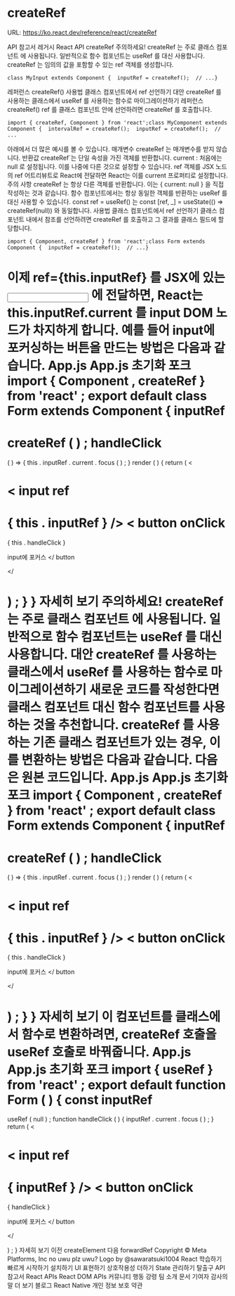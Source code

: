 # createRef

URL: https://ko.react.dev/reference/react/createRef

API 참고서
레거시 React API
createRef
주의하세요!
createRef
는 주로
클래스 컴포넌트
에 사용됩니다. 일반적으로 함수 컴포넌트는
useRef
를 대신 사용합니다.
createRef
는 임의의 값을 포함할 수 있는
ref
객체를 생성합니다.
```
class MyInput extends Component {  inputRef = createRef();  // ...}
```
레퍼런스
createRef()
사용법
클래스 컴포넌트에서 ref 선언하기
대안
createRef
를 사용하는 클래스에서
useRef
를 사용하는 함수로 마이그레이션하기
레퍼런스
createRef()
ref
를
클래스 컴포넌트
안에 선언하려면
createRef
를 호출합니다.
```
import { createRef, Component } from 'react';class MyComponent extends Component {  intervalRef = createRef();  inputRef = createRef();  // ...
```
아래에서 더 많은 예시를 볼 수 있습니다.
매개변수
createRef
는 매개변수를 받지 않습니다.
반환값
createRef`는 단일 속성을 가진 객체를 반환합니다.
current
: 처음에는
null
로 설정됩니다. 이를 나중에 다른 것으로 설정할 수 있습니다. ref 객체를 JSX 노드의
ref
어트리뷰트로 React에 전달하면 React는 이를
current
프로퍼티로 설정합니다.
주의 사항
createRef
는 항상
다른
객체를 반환합니다. 이는
{ current: null }
을 직접 작성하는 것과 같습니다.
함수 컴포넌트에서는 항상 동일한 객체를 반환하는
useRef
를 대신 사용할 수 있습니다.
const ref = useRef()
는
const [ref, _] = useState(() => createRef(null))
와 동일합니다.
사용법
클래스 컴포넌트에서 ref 선언하기
클래스 컴포넌트
내에서 참조를 선언하려면
createRef
를 호출하고 그 결과를 클래스 필드에 할당합니다.
```
import { Component, createRef } from 'react';class Form extends Component {  inputRef = createRef();  // ...}
```
이제
ref={this.inputRef}
를 JSX에 있는
<input>
에 전달하면, React는
this.inputRef.current
를 input DOM 노드가 차지하게 합니다. 예를 들어 input에 포커싱하는 버튼을 만드는 방법은 다음과 같습니다.
App.js
App.js
초기화
포크
import
{
Component
,
createRef
}
from
'react'
;
export
default
class
Form
extends
Component
{
inputRef
=
createRef
(
)
;
handleClick
=
(
)
=>
{
this
.
inputRef
.
current
.
focus
(
)
;
}
render
(
)
{
return
(
<
>
<
input
ref
=
{
this
.
inputRef
}
/>
<
button
onClick
=
{
this
.
handleClick
}
>
input에 포커스
</
button
>
</
>
)
;
}
}
자세히 보기
주의하세요!
createRef
는 주로
클래스 컴포넌트
에 사용됩니다. 일반적으로 함수 컴포넌트는
useRef
를 대신 사용합니다.
대안
createRef
를 사용하는 클래스에서
useRef
를 사용하는 함수로 마이그레이션하기
새로운 코드를 작성한다면
클래스 컴포넌트
대신 함수 컴포넌트를 사용하는 것을 추천합니다.
createRef
를 사용하는 기존 클래스 컴포넌트가 있는 경우, 이를 변환하는 방법은 다음과 같습니다. 다음은 원본 코드입니다.
App.js
App.js
초기화
포크
import
{
Component
,
createRef
}
from
'react'
;
export
default
class
Form
extends
Component
{
inputRef
=
createRef
(
)
;
handleClick
=
(
)
=>
{
this
.
inputRef
.
current
.
focus
(
)
;
}
render
(
)
{
return
(
<
>
<
input
ref
=
{
this
.
inputRef
}
/>
<
button
onClick
=
{
this
.
handleClick
}
>
input에 포커스
</
button
>
</
>
)
;
}
}
자세히 보기
이 컴포넌트를 클래스에서 함수로 변환하려면,
createRef
호출을
useRef
호출로 바꿔줍니다.
App.js
App.js
초기화
포크
import
{
useRef
}
from
'react'
;
export
default
function
Form
(
)
{
const
inputRef
=
useRef
(
null
)
;
function
handleClick
(
)
{
inputRef
.
current
.
focus
(
)
;
}
return
(
<
>
<
input
ref
=
{
inputRef
}
/>
<
button
onClick
=
{
handleClick
}
>
input에 포커스
</
button
>
</
>
)
;
}
자세히 보기
이전
createElement
다음
forwardRef
Copyright © Meta Platforms, Inc
no uwu plz
uwu?
Logo by
@sawaratsuki1004
React 학습하기
빠르게 시작하기
설치하기
UI 표현하기
상호작용성 더하기
State 관리하기
탈출구
API 참고서
React APIs
React DOM APIs
커뮤니티
행동 강령
팀 소개
문서 기여자
감사의 말
더 보기
블로그
React Native
개인 정보 보호
약관